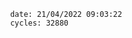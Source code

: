 

                date: 21/04/2022 09:03:22
                cycles: 32880

                         